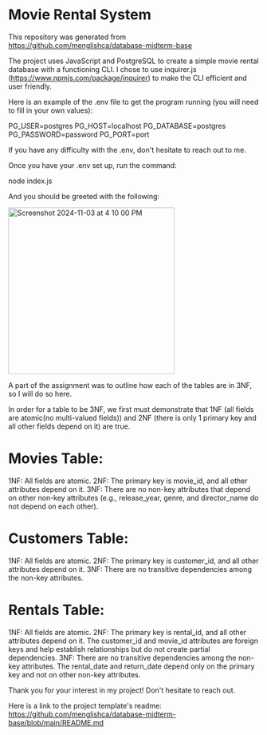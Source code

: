 # Movie Rental System

This repository was generated from https://github.com/menglishca/database-midterm-base

The project uses JavaScript and PostgreSQL to create a simple movie rental database with a functioning CLI. I chose to use inquirer.js (https://www.npmjs.com/package/inquirer) to make the CLI efficient and user friendly.

Here is an example of the .env file to get the program running (you will need to fill in your own values):

PG_USER=postgres
PG_HOST=localhost
PG_DATABASE=postgres
PG_PASSWORD=password
PG_PORT=port

If you have any difficulty with the .env, don't hesitate to reach out to me.

Once you have your .env set up, run the command:

node index.js

And you should be greeted with the following:

<img width="333" alt="Screenshot 2024-11-03 at 4 10 00 PM" src="https://github.com/user-attachments/assets/2add7707-d34a-4615-a357-1664079ee7dc">

A part of the assignment was to outline how each of the tables are in 3NF, so I will do so here.

In order for a table to be 3NF, we first must demonstrate that 1NF (all fields are atomic(no multi-valued fields)) and 2NF (there is only 1 primary key and all other fields depend on it) are true.

# Movies Table:

1NF: All fields are atomic.
2NF: The primary key is movie_id, and all other attributes depend on it.
3NF: There are no non-key attributes that depend on other non-key attributes (e.g., release_year, genre, and director_name do not depend on each other). 

# Customers Table:

1NF: All fields are atomic.
2NF: The primary key is customer_id, and all other attributes depend on it.
3NF: There are no transitive dependencies among the non-key attributes.

# Rentals Table:

1NF: All fields are atomic.
2NF: The primary key is rental_id, and all other attributes depend on it. The customer_id and movie_id attributes are foreign keys and help establish relationships but do not create partial dependencies.
3NF: There are no transitive dependencies among the non-key attributes. The rental_date and return_date depend only on the primary key and not on other non-key attributes.

Thank you for your interest in my project! Don't hesitate to reach out.

Here is a link to the project template's readme: https://github.com/menglishca/database-midterm-base/blob/main/README.md

